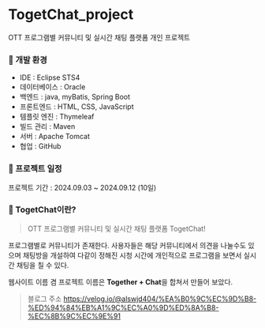 # TogetChat_project
OTT 프로그램별 커뮤니티 및 실시간 채팅 플랫폼 개인 프로젝트



###	📌 개발 환경
- IDE : Eclipse STS4
- 데이터베이스 : Oracle
- 백엔드 : java, myBatis, Spring Boot
- 프론트엔드 : HTML, CSS, JavaScript
- 템플릿 엔진 : Thymeleaf
- 빌드 관리 : Maven
- 서버 : Apache Tomcat
- 협업 : GitHub


### 📌 프로젝트 일정
프로젝트 기간 : 2024.09.03 ~ 2024.09.12 (10일)


### 📌 TogetChat이란?

> OTT 프로그램별 커뮤니티 및 실시간 채팅 플랫폼 TogetChat!

  프로그램별로 커뮤니티가 존재한다. 
  사용자들은 해당 커뮤니티에서 의견을 나눌수도 있으며 채팅방을 개설하여 다같이 정해진 시청 시간에 개인적으로 프로그램을 보면서 실시간 채팅을 칠 수 있다.

  웹사이트 이름 겸 프로젝트 이름은 **Together + Chat**을 합쳐서 만들어 보았다.

> 블로그 주소
https://velog.io/@alswjd404/%EA%B0%9C%EC%9D%B8-%ED%94%84%EB%A1%9C%EC%A0%9D%ED%8A%B8-%EC%8B%9C%EC%9E%91

